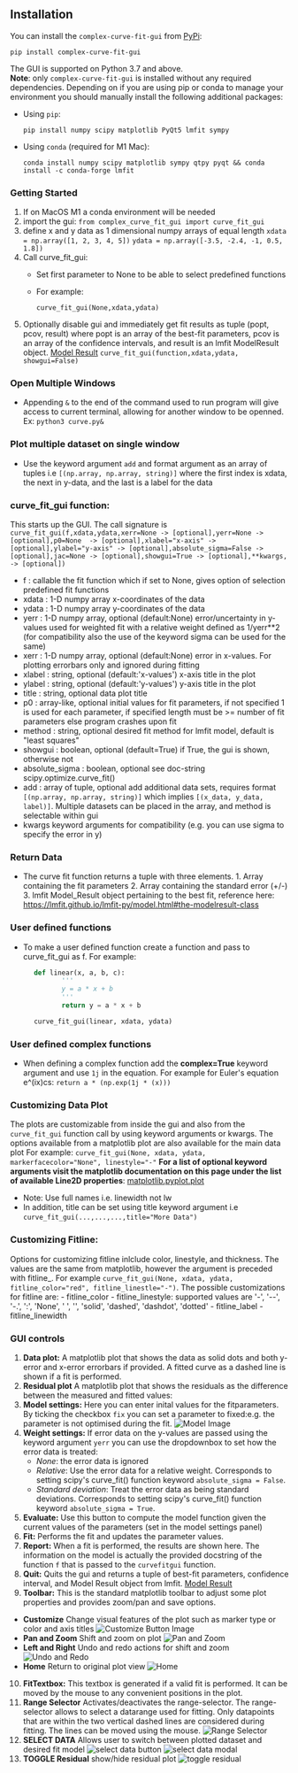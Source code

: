 <!--source /Users/kojo/opt/anaconda3/bin/activate
conda activate /Users/kojo/opt/anaconda3-->

## Installation

You can install the `complex-curve-fit-gui` from [PyPi](https://pypi.org/project/complex-curve-fit-gui/):

    pip install complex-curve-fit-gui

The GUI is supported on Python 3.7 and above.  
**Note**: only `complex-curve-fit-gui` is installed without any required dependencies. Depending on if you are using pip or conda to manage your environment you should manually install the following additional packages:  

- Using `pip`:

      pip install numpy scipy matplotlib PyQt5 lmfit sympy

- Using `conda` (required for M1 Mac):    

      conda install numpy scipy matplotlib sympy qtpy pyqt && conda install -c conda-forge lmfit

### Getting Started
1. If on MacOS M1 a conda environment will be needed
2. import the gui:
       `from complex_curve_fit_gui import curve_fit_gui`
3. define x and y data as 1 dimensional numpy arrays of equal length
       `xdata = np.array([1, 2, 3, 4, 5])`
       `ydata = np.array([-3.5, -2.4, -1, 0.5, 1.8])`
4. Call curve_fit_gui:
    - Set first parameter to None to be able to select predefined functions
    - For example: 

       `curve_fit_gui(None,xdata,ydata)`
5. Optionally disable gui and immediately get fit results as tuple (popt, pcov, result) where popt is an array of the best-fit parameters, pcov is an array of the confidence intervals, and result is an lmfit ModelResult object. [Model Result](https://lmfit.github.io/lmfit-py/model.html#lmfit.model.ModelResult)
       `curve_fit_gui(function,xdata,ydata, showgui=False)`

### Open Multiple Windows
 - Appending `&` to the end of the command used to run program will give access to current terminal, allowing for another window to be openned. Ex: `python3 curve.py&`

### Plot multiple dataset on single window
 - Use the keyword argument `add` and format argument as an array of tuples i.e `[(np.array, np.array, string)]` where the first index is xdata, the next in y-data, and the last is a label for the data


### curve_fit_gui function:
This starts up the GUI. The call signature is `curve_fit_gui(f,xdata,ydata,xerr=None -> [optional],yerr=None -> [optional],p0=None  -> [optional],xlabel="x-axis" -> [optional],ylabel="y-axis" -> [optional],absolute_sigma=False -> [optional],jac=None -> [optional],showgui=True -> [optional],**kwargs, -> [optional])`
 - f : callable
        the fit function which if set to None, gives option of selection predefined fit functions
 -  xdata : 1-D numpy array
        x-coordinates of the data
 -  ydata : 1-D numpy array
        y-coordinates of the data
 -  yerr : 1-D numpy array, optional (default:None)
        error/uncertainty in y-values used for weighted fit
        with a relative weight defined as 1/yerr**2
        (for compatibility also the use of the keyword sigma can be used for the same)
 - xerr : 1-D numpy array, optional (default:None)
        error in x-values. For plotting errorbars only and ignored during fitting
 - xlabel : string, optional (default:'x-values')
        x-axis title in the plot
 - ylabel : string, optional (default:'y-values')
        y-axis title in the plot
 - title  : string, optional
        data plot title
 - p0 : array-like, optional
        initial values for fit parameters, if not specified 1 is used for each parameter, if specified length must be >= number of fit parameters else program crashes upon fit
 - method : string, optional
       desired fit method for lmfit model, default is "least squares"
 - showgui : boolean, optional (default=True)
        if True, the gui is shown, otherwise not
 - absolute_sigma : boolean, optional
        see doc-string scipy.optimize.curve_fit()
 - add : array of tuple, optional
       add additional data sets, requires format `[(np.array, np.array, string)]` which implies `[(x_data, y_data, label)]`. Multiple datasets can be placed in the array, and method is selectable within gui
 - kwargs
        keyword arguments for compatibility (e.g. you can use sigma to specify the error in y)

### Return Data
- The curve fit function returns a tuple with three elements.
       1. Array containing the fit parameters
       2. Array containing the standard error (+/-)
       3. lmfit Model_Result object pertaining to the best fit, reference here: https://lmfit.github.io/lmfit-py/model.html#the-modelresult-class

### User defined functions
 - To make a user defined function create a function and pass to curve_fit_gui as f. For example: 
 ```python
       def linear(x, a, b, c): 
              '''
              y = a * x + b
              '''
              return y = a * x + b

       curve_fit_gui(linear, xdata, ydata)
```

### User defined complex functions
 - When defining a complex function add the **complex=True** keyword argument and use `1j` in the equation. For example for Euler's equation e^(ix)cs:
       `return a * (np.exp(1j * (x)))`


### Customizing Data Plot
The plots are customizable from inside the gui and also from the `curve_fit_gui` function call by using keyword arguments or kwargs. The options available from a matplotlib plot are also available for the main data plot
For example: `curve_fit_gui(None, xdata, ydata, markerfacecolor="None", linestyle="-"`
**For a list of optional keyword arguments visit the matplotlib documentation on this page under the list of available Line2D properties**: [matplotlib.pyplot.plot](https://matplotlib.org/stable/api/_as_gen/matplotlib.pyplot.plot.html)
 - Note: Use full names i.e. linewidth not lw
 - In addition, title can be set using title keyword argument i.e `curve_fit_gui(...,...,...,title="More Data")`

### Customizing Fitline:
Options for customizing fitline inlclude color, linestyle, and thickness. The values are the same from matplotlib, however the argument is preceded with fitline_. For example `curve_fit_gui(None, xdata, ydata, fitline_color="red", fitline_linestle="-")`. The possible customizations for fitline are:
    - fitline_color
    - fitline_linestyle: supported values are '-', '--', '-.', ':', 'None', ' ', '', 'solid', 'dashed', 'dashdot', 'dotted'
    - fitline_label
    - fitline_linewidth


### GUI controls
1. **Data plot:** A matplotlib plot that shows the data as solid dots and both y-error and x-error errorbars if provided. A fitted curve as a dashed line is shown if a fit is performed.
2. **Residual plot** A matplotlib plot that shows the residuals as the difference between the measured and fitted values:
3. **Model settings:** Here you can enter inital values for the fitparameters. By ticking the checkbox `fix` you can set a parameter to fixed:e.g. the parameter is not optimised during the fit.
 ![Model Image](images/model_scr.png)
4. **Weight settings:** If error data on the y-values are passed using the keyword argument `yerr` you can use the dropdownbox to set how the error data is treated:
    - *None*: the error data is ignored
    - *Relative*: Use the error data for a relative weight. Corresponds to setting scipy's curve_fit() function keyword `absolute_sigma = False`.
    - *Standard deviation*: Treat the error data as being standard deviations. Corresponds to setting scipy's curve_fit() function keyword `absolute_sigma = True`.
5. **Evaluate:** Use this button to compute the model function given the current values of the parameters (set in the model settings panel)
6. **Fit:** Performs the fit and updates the parameter values.
7. **Report:** When a fit is performed, the results are shown here. The information on the model is actually the provided docstring of the function `f` that is passed to the `curvefitgui` function.
8. **Quit:** Quits the gui and returns a tuple of best-fit parameters, confidence interval, and Model Result object from lmfit. [Model Result](https://lmfit.github.io/lmfit-py/model.html#lmfit.model.ModelResult)
9. **Toolbar:** This is the standard matplotlib toolbar to adjust some plot properties and provides zoom/pan and save options.
  - **Customize** Change visual features of the plot such as marker type or color and axis titles ![Customize Button Image](images/customize_scr.png)
  - **Pan and Zoom** Shift and zoom on plot ![Pan and Zoom](images/pan_zoom_scr.png)
  - **Left and Right** Undo and redo actions for shift and zoom ![Undo and Redo](images/arrows_scr.png)
  - **Home** Return to original plot view ![Home](images/home_scr.png)
10. **FitTextbox:** This textbox is generated if a valid fit is performed. It can be moved by the mouse to any convenient positions in the plot.
11. **Range Selector** Activates/deactivates the range-selector. The range-selector allows to select a datarange used for fitting. Only datapoints that are within the two vertical dashed lines are considered during fitting. The lines can be moved using the mouse.
![Range Selector](images/range_selector_scr.png)
12. **SELECT DATA** Allows user to switch between plotted dataset and desired fit model
![select data button](images/select_data.png)
![select data modal](images/switch_data_modal.png)
13. **TOGGLE Residual** show/hide residual plot
![toggle residual](images/toggle_residual.png)



<!-- To run program
`python3 curve.py"`

#### For someone looking to expand this code:
The _tools.py file is the main backend of this program. Here you will find the functionality of the the things seen on the front end.
At current state the program uses custom classes such as FitModel, FitData, FitParameter. These are parts left over from prior to integration with with lmfit model. They were left as they integrate better with the front end. However all the data from those classes can be accessed through the lmfit model. -->
